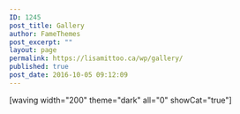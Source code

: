 ```yaml
---
ID: 1245
post_title: Gallery
author: FameThemes
post_excerpt: ""
layout: page
permalink: https://lisamittoo.ca/wp/gallery/
published: true
post_date: 2016-10-05 09:12:09
---
```


[waving width="200" theme="dark" all="0" showCat="true"]